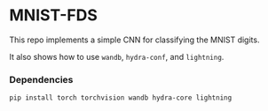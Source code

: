 # MNIST-FDS


This repo implements a simple CNN for classifying the MNIST digits.

It also shows how to use `wandb`, `hydra-conf`, and `lightning`.

### Dependencies

```bash
pip install torch torchvision wandb hydra-core lightning
```
